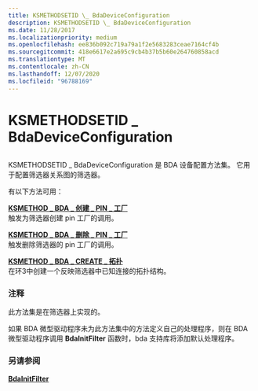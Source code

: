 ```yaml
---
title: KSMETHODSETID \_ BdaDeviceConfiguration
description: KSMETHODSETID \_ BdaDeviceConfiguration
ms.date: 11/28/2017
ms.localizationpriority: medium
ms.openlocfilehash: ee836b092c719a79a1f2e5683283ceae7164cf4b
ms.sourcegitcommit: 418e6617e2a695c9cb4b37b5b60e264760858acd
ms.translationtype: MT
ms.contentlocale: zh-CN
ms.lasthandoff: 12/07/2020
ms.locfileid: "96788169"
---
```

# <a name="ksmethodsetid_bdadeviceconfiguration"></a>KSMETHODSETID \_ BdaDeviceConfiguration


## <span id="ddk_ksmethodsetid_bdadeviceconfiguration_ks"></span><span id="DDK_KSMETHODSETID_BDADEVICECONFIGURATION_KS"></span>


KSMETHODSETID \_ BdaDeviceConfiguration 是 BDA 设备配置方法集。 它用于配置筛选器关系图的筛选器。

有以下方法可用：

<span id="KSMETHOD_BDA_CREATE_PIN_FACTORY"></span><span id="ksmethod_bda_create_pin_factory"></span>[**KSMETHOD \_ BDA \_ 创建 \_ PIN \_ 工厂**](ksmethod-bda-create-pin-factory.md)  
触发为筛选器创建 pin 工厂的调用。

<span id="KSMETHOD_BDA_DELETE_PIN_FACTORY"></span><span id="ksmethod_bda_delete_pin_factory"></span>[**KSMETHOD \_ BDA \_ 删除 \_ PIN \_ 工厂**](ksmethod-bda-delete-pin-factory.md)  
触发删除筛选器的 pin 工厂的调用。

<span id="KSMETHOD_BDA_CREATE_TOPOLOGY"></span><span id="ksmethod_bda_create_topology"></span>[**KSMETHOD \_ BDA \_ CREATE \_ 拓扑**](ksmethod-bda-create-topology.md)  
在环3中创建一个反映筛选器中已知连接的拓扑结构。

### <a name="comments"></a>注释

此方法集是在筛选器上实现的。

如果 BDA 微型驱动程序未为此方法集中的方法定义自己的处理程序，则在 BDA 微型驱动程序调用 **BdaInitFilter** 函数时，bda 支持库将添加默认处理程序。

### <a name="see-also"></a>另请参阅

[**BdaInitFilter**](/windows-hardware/drivers/ddi/bdasup/nf-bdasup-bdainitfilter)

 

